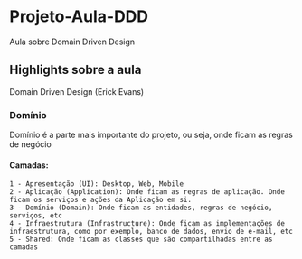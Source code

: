 # Projeto-Aula-DDD
Aula sobre Domain Driven Design

## Highlights sobre a aula

Domain Driven Design (Erick Evans)

### Domínio
Domínio é a parte mais importante do projeto, ou seja, onde ficam as regras de negócio
#### Camadas:
    1 - Apresentação (UI): Desktop, Web, Mobile
    2 - Aplicação (Application): Onde ficam as regras de aplicação. Onde ficam os serviços e ações da Aplicação em si.
    3 - Domínio (Domain): Onde ficam as entidades, regras de negócio, serviços, etc
    4 - Infraestrutura (Infrastructure): Onde ficam as implementações de infraestrutura, como por exemplo, banco de dados, envio de e-mail, etc
    5 - Shared: Onde ficam as classes que são compartilhadas entre as camadas
